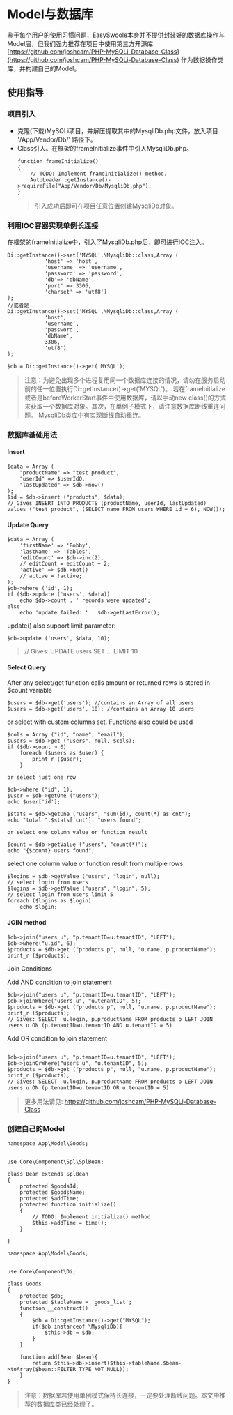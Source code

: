 # Model与数据库
鉴于每个用户的使用习惯问题，EasySwoole本身并不提供封装好的数据库操作与Model层，但我们强力推荐在项目中使用第三方开源库[https://github.com/joshcam/PHP-MySQLi-Database-Class](https://github.com/joshcam/PHP-MySQLi-Database-Class)
作为数据操作类库，并构建自己的Model。
## 使用指导
### 项目引入
- 克隆(下载)MySQLi项目，并解压提取其中的MysqliDb.php文件，放入项目 '/App/Vendor/Db/' 路径下。
- Class引入。在框架的frameInitialize事件中引入MysqliDb.php。
    ```
    function frameInitialize()
    {
        // TODO: Implement frameInitialize() method.
        AutoLoader::getInstance()->requireFile("App/Vendor/Db/MysqliDb.php");
    }
    ```
    > 引入成功后即可在项目任意位置创建MysqliDb对象。
    
    
### 利用IOC容器实现单例长连接
在框架的frameInitialize中，引入了MysqliDb.php后，即可进行IOC注入。
```
Di::getInstance()->set('MYSQL',\MysqliDb::class,Array (
            'host' => 'host',
            'username' => 'username',
            'password' => 'password',
            'db'=> 'dbName',
            'port' => 3306,
            'charset' => 'utf8')
);
//或者是
Di::getInstance()->set('MYSQL',\MysqliDb::class,Array (
            'host',
            'username',
            'password',
            'dbName',
            3306,
            'utf8')
);

$db = Di::getInstance()->get('MYSQL');
```
> 注意：为避免出现多个进程复用同一个数据库连接的情况，请勿在服务启动前的任一位置执行Di::getInstance()->get('MYSQL')。
若在frameInitialize或者是beforeWorkerStart事件中使用数据库，请以手动new class()的方式来获取一个数据库对象。其次，在单例子模式下，请注意数据库断线重连问题。
MysqliDb类库中有实现断线自动重连。

### 数据库基础用法

#### Insert
```
$data = Array (
    "productName" => "test product",
    "userId" => $userIdQ,
    "lastUpdated" => $db->now()
);
$id = $db->insert ("products", $data);
// Gives INSERT INTO PRODUCTS (productName, userId, lastUpdated) values ("test product", (SELECT name FROM users WHERE id = 6), NOW());
```

#### Update Query
```
$data = Array (
	'firstName' => 'Bobby',
	'lastName' => 'Tables',
	'editCount' => $db->inc(2),
	// editCount = editCount + 2;
	'active' => $db->not()
	// active = !active;
);
$db->where ('id', 1);
if ($db->update ('users', $data))
    echo $db->count . ' records were updated';
else
    echo 'update failed: ' . $db->getLastError();
```
update() also support limit parameter:
```
$db->update ('users', $data, 10);
```
> // Gives: UPDATE users SET ... LIMIT 10

#### Select Query

After any select/get function calls amount or returned rows is stored in $count variable
```
$users = $db->get('users'); //contains an Array of all users 
$users = $db->get('users', 10); //contains an Array 10 users
```

or select with custom columns set. Functions also could be used

```
$cols = Array ("id", "name", "email");
$users = $db->get ("users", null, $cols);
if ($db->count > 0)
    foreach ($users as $user) { 
        print_r ($user);
    }

or select just one row

$db->where ("id", 1);
$user = $db->getOne ("users");
echo $user['id'];

$stats = $db->getOne ("users", "sum(id), count(*) as cnt");
echo "total ".$stats['cnt']. "users found";

or select one column value or function result

$count = $db->getValue ("users", "count(*)");
echo "{$count} users found";
```

select one column value or function result from multiple rows:
```
$logins = $db->getValue ("users", "login", null);
// select login from users
$logins = $db->getValue ("users", "login", 5);
// select login from users limit 5
foreach ($logins as $login)
    echo $login;
```
#### JOIN method

```
$db->join("users u", "p.tenantID=u.tenantID", "LEFT");
$db->where("u.id", 6);
$products = $db->get ("products p", null, "u.name, p.productName");
print_r ($products);
```

Join Conditions

Add AND condition to join statement
```
$db->join("users u", "p.tenantID=u.tenantID", "LEFT");
$db->joinWhere("users u", "u.tenantID", 5);
$products = $db->get ("products p", null, "u.name, p.productName");
print_r ($products);
// Gives: SELECT  u.login, p.productName FROM products p LEFT JOIN users u ON (p.tenantID=u.tenantID AND u.tenantID = 5)
```
Add OR condition to join statement
```

$db->join("users u", "p.tenantID=u.tenantID", "LEFT");
$db->joinOrWhere("users u", "u.tenantID", 5);
$products = $db->get ("products p", null, "u.name, p.productName");
print_r ($products);
// Gives: SELECT  u.login, p.productName FROM products p LEFT JOIN users u ON (p.tenantID=u.tenantID OR u.tenantID = 5)
```

> 更多用法请见: https://github.com/joshcam/PHP-MySQLi-Database-Class

### 创建自己的Model
```
namespace App\Model\Goods;


use Core\Component\Spl\SplBean;

class Bean extends SplBean
{
    protected $goodsId;
    protected $goodsName;
    protected $addTime;
    protected function initialize()
    {
        // TODO: Implement initialize() method.
        $this->addTime = time();
    }

}
```

```
namespace App\Model\Goods;


use Core\Component\Di;

class Goods
{
    protected $db;
    protected $tableName = 'goods_list';
    function __construct()
    {
        $db = Di::getInstance()->get("MYSQL");
        if($db instanceof \MysqliDb){
            $this->db = $db;
        }
    }

    function add(Bean $bean){
        return $this->db->insert($this->tableName,$bean->toArray($bean::FILTER_TYPE_NOT_NULL));
    }
}
```

>注意：数据库若使用单例模式保持长连接，一定要处理断线问题。本文中推荐的数据库类已经处理了。

<script>
    var _hmt = _hmt || [];
    (function() {
        var hm = document.createElement("script");
        hm.src = "https://hm.baidu.com/hm.js?4c8d895ff3b25bddb6fa4185c8651cc3";
        var s = document.getElementsByTagName("script")[0];
        s.parentNode.insertBefore(hm, s);
    })();
</script>
